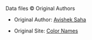 Data files © Original Authors

- Original Author: [Avishek Saha](https://www.kaggle.com/avi1023)

- Original Site: [Color Names](https://www.kaggle.com/datasets/avi1023/color-names)